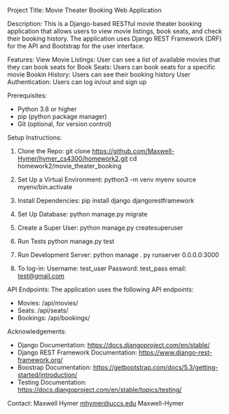 Project Title:
Movie Theater Booking Web Application

Description:
This is a Django-based RESTful movie theater booking application that allows users to view movie listings, book seats, and check their booking history. 
The application uses Django REST Framework (DRF) for the API and Bootstrap for the user interface.

Features:
View Movie Listings: User can see a list of available movies that they can book seats for
Book Seats: Users can book seats for a specific movie
Bookin History: Users can see their booking history
User Authentication: Users can log in/out and sign up

Prerequisites:
- Python 3.8 or higher
- pip (python package manager)
- Git (optional, for version control)

Setup Instructions:
1. Clone the Repo:
    git clone https://github.com/Maxwell-Hymer/hymer_cs4300/homework2.git
    cd homework2/movie_theater_booking

2. Set Up a Virtual Environment:
    python3 -m venv myenv
    source myenv/bin.activate

3. Install Dependencies:
    pip install django djangorestframework

4. Set Up Database:
    python manage.py migrate

5. Create a Super User:
    python manage.py createsuperuser

6. Run Tests
    python manage.py test

7. Run Development Server:
    python manage . py runserver 0.0.0.0:3000

8. To log-in:
   Username: test_user
   Password: test_pass
   email: test@gmail.com

API Endpoints:
The application uses the following API endpoints:
- Movies: /api/movies/
- Seats: /api/seats/
- Bookings: /api/bookings/

Acknowledgements:
- Django Documentation: https://docs.djangoproject.com/en/stable/
- Django REST Framework Documentation: https://www.django-rest-framework.org/
- Boostrap Documentation: https://getbootstrap.com/docs/5.3/getting-started/introduction/
- Testing Documentation: https://docs.djangoproject.com/en/stable/topics/testing/

Contact:
Maxwell Hymer
mhymer@uccs.edu
Maxwell-Hymer
